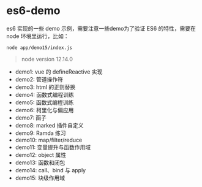# es6-demo

es6 实现的一些 demo 示例，需要注意一些demo为了验证 ES6 的特性，需要在 node 环境里运行，比如：

```
node app/demo15/index.js
```

> node version 12.14.0

- demo1: vue 的 defineReactive 实现
- demo2: 管道操作符
- demo3: html 的正则替换
- demo4: 函数式编程训练
- demo5: 函数式编程训练
- demo6: 柯里化与偏应用
- demo7: 函子
- demo8: marked 插件自定义
- demo9: Ramda 练习
- demo10: map/filter/reduce
- demo11: 变量提升与函数作用域
- demo12: object 属性
- demo13: 函数和闭包
- demo14: call、bind 与 apply
- demo15: 块级作用域
